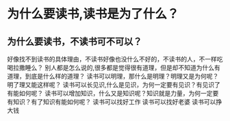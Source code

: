 # 为什么要读书,读书是为了什么？

## 为什么要读书，不读书可不可以？
好像找不到读书的具体理由，不读书好像也没什么不好的，不读书的人，不一样吃喝拉撒睡么？
别人都是怎么说的,很多都是觉得很有道理，但是却不知道为什么有道理，到底是什么样的道理？
读书可以明理，那什么是明理？明理又是为何呢？明了理又能这样呢？
读书可以长见识,什么是见识，为何一定要有见识？有见识了有能如何呢？
读书可以增加知识，什么又是知识呢？知识就是力量，为何一定要有知识？有了知识有能如何呢？
读书可以找好工作
读书可以找好老婆
读书可以挣大钱